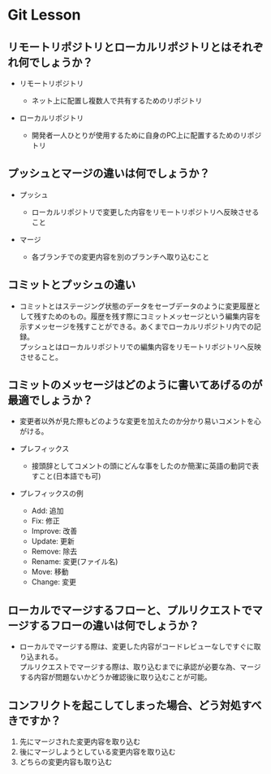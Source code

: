 # Git Lesson

## リモートリポジトリとローカルリポジトリとはそれぞれ何でしょうか？  

 - リモートリポジトリ
    - ネット上に配置し複数人で共有するためのリポジトリ  
  
- ローカルリポジトリ
  - 開発者一人ひとりが使用するために自身のPC上に配置するためのリポジトリ  


## プッシュとマージの違いは何でしょうか？  

- プッシュ  
  - ローカルリポジトリで変更した内容をリモートリポジトリへ反映させること  
  
- マージ  
  - 各ブランチでの変更内容を別のブランチへ取り込むこと  
  

## コミットとプッシュの違い  
  - コミットとはステージング状態のデータをセーブデータのように変更履歴として残すためのもの。履歴を残す際にコミットメッセージという編集内容を示すメッセージを残すことができる。あくまでローカルリポジトリ内での記録。  
 プッシュとはローカルリポジトリでの編集内容をリモートリポジトリへ反映させること。  
  

## コミットのメッセージはどのように書いてあげるのが最適でしょうか？  

  - 変更者以外が見た際もどのような変更を加えたのか分かり易いコメントを心がける。  

  - プレフィックス
    - 接頭辞としてコメントの頭にどんな事をしたのか簡潔に英語の動詞で表すこと(日本語でも可)
  
  - プレフィックスの例
    - Add: 追加
    - Fix: 修正
    - Improve: 改善
    - Update: 更新
    - Remove: 除去
    - Rename: 変更(ファイル名)
    - Move: 移動
    - Change: 変更
  

## ローカルでマージするフローと、プルリクエストでマージするフローの違いは何でしょうか？  

  - ローカルでマージする際は、変更した内容がコードレビューなしですぐに取り込まれる。  
 プルリクエストでマージする際は、取り込むまでに承認が必要な為、マージする内容が問題ないかどうか確認後に取り込むことが可能。
  


## コンフリクトを起こしてしまった場合、どう対処すべきですか？  

  1.  先にマージされた変更内容を取り込む  
  1.  後にマージしようとしている変更内容を取り込む  
  1.  どちらの変更内容も取り込む  